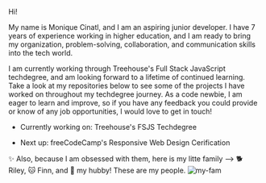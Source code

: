 
Hi!

My name is Monique Cinatl, and I am an aspiring junior developer. I have 7 years of experience working in higher education, and I am ready to bring my organization, problem-solving, collaboration, and communication skills into the tech world. 

I am currently working through Treehouse's Full Stack JavaScript techdegree, and am looking forward to a lifetime of continued learning. Take a look at my repositories below to see some of the projects I have worked on throughout my techdegree journey. As a code newbie, I am eager to learn and improve, so if you have any feedback you could provide or know of any job opportunities, I would love to get in touch!

- Currently working on: Treehouse's FSJS Techdegree

- Next up: freeCodeCamp's Responsive Web Design Cerification

:sparkles: Also, because I am obsessed with them, here is my litte family --> :dog2: Riley, :cat: Finn, and :man: my hubby! These are my people.
![my-fam](https://github.com/DevMo-13/DevMo-13/blob/master/FAM.JPG)

<!--
**DevMo-13/DevMo-13** is a ✨ _special_ ✨ repository because its `README.md` (this file) appears on your GitHub profile.

Here are some ideas to get you started:

- 🔭 I’m currently working on ...
- 🌱 I’m currently learning ...
- 👯 I’m looking to collaborate on ...
- 🤔 I’m looking for help with ...
- 💬 Ask me about ...
- 📫 How to reach me: ...
- 😄 Pronouns: ...
- ⚡ Fun fact: ...
-->

